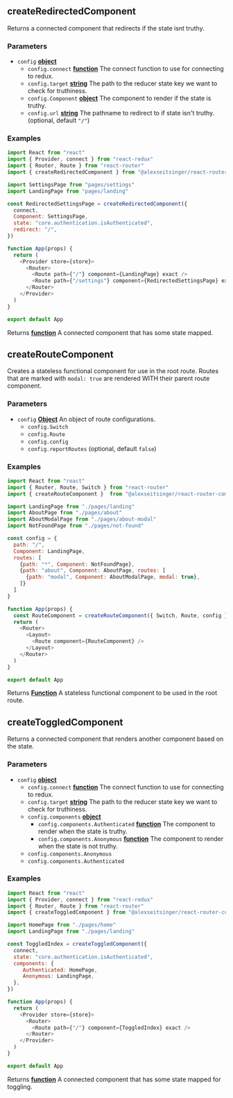<!-- Generated by documentation.js. Update this documentation by updating the source code. -->

## createRedirectedComponent

Returns a connected component that redirects if the state isnt truthy.

### Parameters

-   `config` **[object][1]** 
    -   `config.connect` **[function][2]** The connect function to use for connecting to redux.
    -   `config.target` **[string][3]** The path to the reducer state key we want to check for truthiness.
    -   `config.Component` **[object][1]** The component to render if the state is truthy.
    -   `config.url` **[string][3]** The pathname to redirect to if state isn't truthy. (optional, default `"/"`)

### Examples

```javascript
import React from "react"
import { Provider, connect } from "react-redux"
import { Router, Route } from "react-router"
import { createRedirectedComponent } from "@alexseitsinger/react-router-components"

import SettingsPage from "pages/settings"
import LandingPage from "pages/landing"

const RedirectedSettingsPage = createRedirectedComponent({
  connect,
  Component: SettingsPage,
  state: "core.authentication.isAuthenticated",
  redirect: "/",
})

function App(props) {
  return (
    <Provider store={store}>
      <Router>
        <Route path={"/"} component={LandingPage} exact />
        <Route path={"/settings"} component={RedirectedSettingsPage} exact />
      </Router>
    </Provider>
  )
}

export default App
```

Returns **[function][2]** A connected component that has some state mapped.

## createRouteComponent

Creates a stateless functional component for use in the root route. Routes that are marked with `modal: true` are rendered WITH their parent route component.

### Parameters

-   `config` **[Object][1]** An object of route configurations.
    -   `config.Switch`  
    -   `config.Route`  
    -   `config.config`  
    -   `config.reportRoutes`   (optional, default `false`)

### Examples

```javascript
import React from "react"
import { Router, Route, Switch } from "react-router"
import { createRouteComponent }  from "@alexseitsinger/react-router-components"

import LandingPage from "./pages/landing"
import AboutPage from "./pages/about"
import AboutModalPage from "./pages/about-modal"
import NotFoundPage from "./pages/not-found"

const config = {
  path: "/",
  Component: LandingPage,
  routes: [
    {path: "*", Component: NotFoundPage},
    {path: "about", Component: AboutPage, routes: [
      {path: "modal", Component: AboutModalPage, modal: true},
    ]}
  ]
}

function App(props) {
  const RouteComponent = createRouteComponent({ Switch, Route, config })
  return (
    <Router>
      <Layout>
        <Route component={RouteComponent} />
      </Layout>
    </Router>
  )
}

export default App
```

Returns **[Function][2]** A stateless functional component to be used in the root route.

## createToggledComponent

Returns a connected component that renders another component based on the
state.

### Parameters

-   `config` **[object][1]** 
    -   `config.connect` **[function][2]** The connect function to use for connecting to redux.
    -   `config.target` **[string][3]** The path to the reducer state key we want to check for truthiness.
    -   `config.components` **[object][1]** 
        -   `config.components.Authenticated` **[function][2]** The component to render when the state is truthy.
        -   `config.components.Anonymous` **[function][2]** The component to render when the state is not truthy.
    -   `config.components.Anonymous`  
    -   `config.components.Authenticated`  

### Examples

```javascript
import React from "react"
import { Provider, connect } from "react-redux"
import { Router, Route } from "react-router"
import { createToggledComponent } from "@alexseitsinger/react-router-components"

import HomePage from "./pages/home"
import LandingPage from "./pages/landing"

const ToggledIndex = createToggledComponent({
  connect,
  state: "core.authentication.isAuthenticated",
  components: {
     Authenticated: HomePage,
     Anonymous: LandingPage,
  },
})

function App(props) {
  return (
    <Provider store={store}>
      <Router>
        <Route path={"/"} component={ToggledIndex} exact />
      </Router>
    </Provider>
  )
}

export default App
```

Returns **[function][2]** A connected component that has some state mapped for toggling.

[1]: https://developer.mozilla.org/docs/Web/JavaScript/Reference/Global_Objects/Object

[2]: https://developer.mozilla.org/docs/Web/JavaScript/Reference/Statements/function

[3]: https://developer.mozilla.org/docs/Web/JavaScript/Reference/Global_Objects/String
